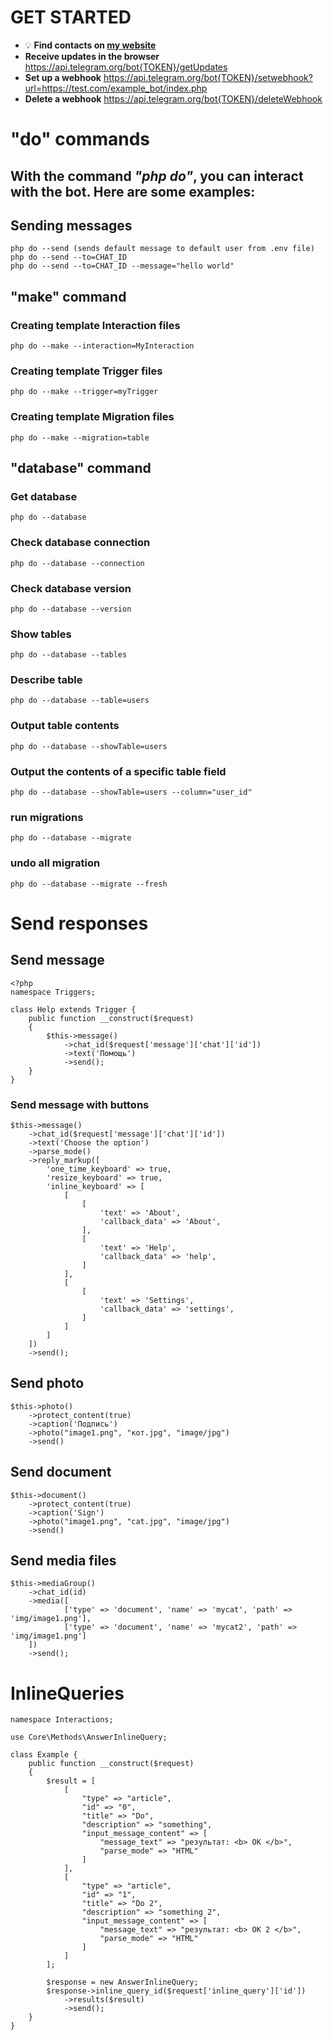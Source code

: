 
# GET STARTED
 * :bulb: **Find contacts on [my website](https://matesite.uz)**
 * **Receive updates in the browser** https://api.telegram.org/bot{TOKEN}/getUpdates
 * **Set up a webhook** https://api.telegram.org/bot{TOKEN}/setwebhook?url=https://test.com/example_bot/index.php
 * **Delete a webhook** https://api.telegram.org/bot{TOKEN}/deleteWebhook


# "do" commands
## With the command _"php do"_, you can interact with the bot. Here are some examples:

## Sending messages
```
php do --send (sends default message to default user from .env file)
php do --send --to=CHAT_ID
php do --send --to=CHAT_ID --message="hello world"
```

## "make" command
### Creating template Interaction files
```
php do --make --interaction=MyInteraction
```
### Creating template Trigger files
```
php do --make --trigger=myTrigger 
```
### Creating template Migration files
```
php do --make --migration=table 
```

## "database" command
### Get database
```
php do --database
```
### Check database connection
```
php do --database --connection
```
### Check database version
```
php do --database --version
```
### Show tables
```
php do --database --tables
```
### Describe table
```
php do --database --table=users
```
### Output table contents
```
php do --database --showTable=users
```
### Output the contents of a specific table field
```
php do --database --showTable=users --column="user_id"
```
### run migrations
```
php do --database --migrate
```
### undo all migration
```
php do --database --migrate --fresh
```

# Send responses
## Send message
```
<?php
namespace Triggers;

class Help extends Trigger {
    public function __construct($request)
    {
        $this->message()
            ->chat_id($request['message']['chat']['id'])
            ->text('Помощь')
            ->send();
    }
}
```

### Send message with buttons
```
$this->message()
    ->chat_id($request['message']['chat']['id'])
    ->text('Choose the option')
    ->parse_mode()
    ->reply_markup([
        'one_time_keyboard' => true,
        'resize_keyboard' => true,
        'inline_keyboard' => [
            [
                [
                    'text' => 'About',
                    'callback_data' => 'About',
                ],
                [
                    'text' => 'Help',
                    'callback_data' => 'help',
                ]
            ],
            [
                [
                    'text' => 'Settings',
                    'callback_data' => 'settings',
                ]
            ]
        ]
    ])
    ->send();
```

## Send photo
```
$this->photo()
    ->protect_content(true)
    ->caption('Подпись')
    ->photo("image1.png", "кот.jpg", "image/jpg")
    ->send()
```

## Send document
```
$this->document()
    ->protect_content(true)
    ->caption('Sign')
    ->photo("image1.png", "cat.jpg", "image/jpg")
    ->send()
```

## Send media files
```
$this->mediaGroup()
    ->chat_id(id)
    ->media([
            ['type' => 'document', 'name' => 'mycat', 'path' => 'img/image1.png'],
            ['type' => 'document', 'name' => 'mycat2', 'path' => 'img/image1.png']
    ])
    ->send();
```

# InlineQueries
```
namespace Interactions;

use Core\Methods\AnswerInlineQuery;

class Example {
    public function __construct($request)
    {
        $result = [
            [
                "type" => "article",
                "id" => "0",
                "title" => "Do",
                "description" => "something",
                "input_message_content" => [
                    "message_text" => "результат: <b> OK </b>",
                    "parse_mode" => "HTML"
                ]
            ],
            [
                "type" => "article",
                "id" => "1",
                "title" => "Do 2",
                "description" => "something 2",
                "input_message_content" => [
                    "message_text" => "результат: <b> OK 2 </b>",
                    "parse_mode" => "HTML"
                ]
            ]
        ];

        $response = new AnswerInlineQuery;
        $response->inline_query_id($request['inline_query']['id'])
            ->results($result)
            ->send();
    }
}
```